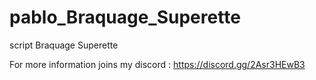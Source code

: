 # pablo_Braquage_Superette
script Braquage Superette

For more information joins my discord : https://discord.gg/2Asr3HEwB3

